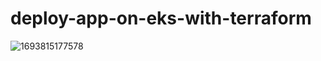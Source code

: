 # deploy-app-on-eks-with-terraform

![1693815177578](https://github.com/user-attachments/assets/583b1265-d90c-4594-b2a0-ca0daa9f6a8f)
